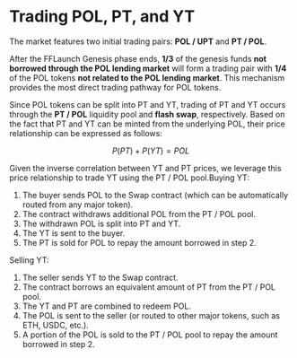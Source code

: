 # Trading POL, PT, and YT

The market features two initial trading pairs: **POL / UPT** and **PT / POL**.

After the FFLaunch Genesis phase ends, **1/3** of the genesis funds **not borrowed through the POL lending market** will form a trading pair with **1/4** of the POL tokens **not related to the POL lending market**. This mechanism provides the most direct trading pathway for POL tokens.

Since POL tokens can be split into PT and YT, trading of PT and YT occurs through the **PT / POL** liquidity pool and **flash swap**, respectively. Based on the fact that PT and YT can be minted from the underlying POL, their price relationship can be expressed as follows:

$$
P (PT ) ​+ P (YT )​=POL
$$

Given the inverse correlation between YT and PT prices, we leverage this price relationship to trade YT using the PT / POL pool.Buying YT:

1. The buyer sends POL to the Swap contract (which can be automatically routed from any major token).
2. The contract withdraws additional POL from the PT / POL pool.
3. The withdrawn POL is split into PT and YT.
4. The YT is sent to the buyer.
5. The PT is sold for POL to repay the amount borrowed in step 2.

Selling YT:

1. The seller sends YT to the Swap contract.
2. The contract borrows an equivalent amount of PT from the PT / POL pool.
3. The YT and PT are combined to redeem POL.
4. The POL is sent to the seller (or routed to other major tokens, such as ETH, USDC, etc.).
5. A portion of the POL is sold to the PT / POL pool to repay the amount borrowed in step 2.
